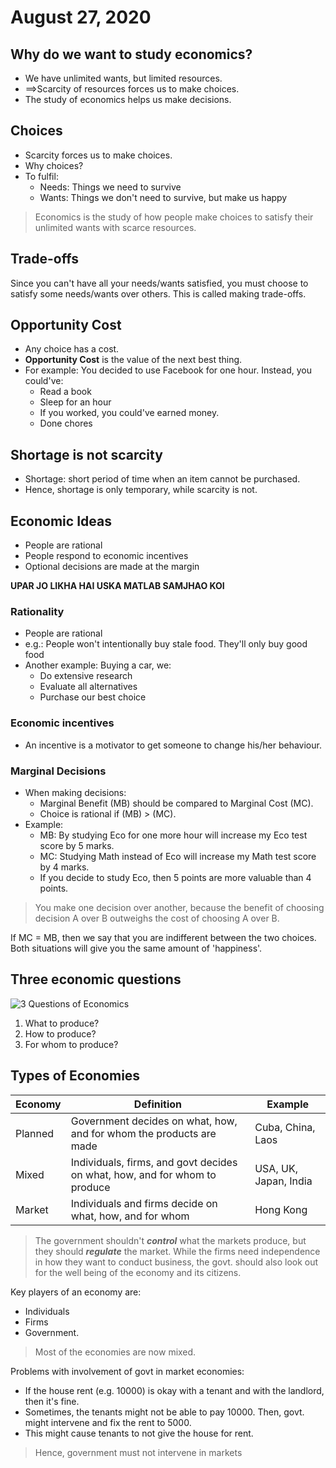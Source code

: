 # August 27, 2020

## Why do we want to study economics?
- We have unlimited wants, but limited resources. 
- ==>Scarcity of resources forces us to make choices.
- The study of economics helps us make decisions.

## Choices
- Scarcity forces us to make choices.
- Why choices?
- To fulfil:
	- Needs: Things we need to survive
	- Wants: Things we don't need to survive, but make us happy

> Economics is the study of how people make choices to satisfy their unlimited wants with scarce resources.

## Trade-offs
Since you can't have all your needs/wants satisfied, you must choose to satisfy some needs/wants over others. This is called making trade-offs.

## Opportunity Cost
- Any choice has a cost.
- **Opportunity Cost** is the value of the next best thing.
- For example: You decided to use Facebook for one hour. Instead, you could've:
	- Read a book
	- Sleep for an hour
	- If you worked, you could've earned money.
	- Done chores

## Shortage is not scarcity
- Shortage: short period of time when an item cannot be purchased.
- Hence, shortage is only temporary, while scarcity is not.

## Economic Ideas
- People are rational
- People respond to economic incentives
- Optional decisions are made at the margin

**UPAR JO LIKHA HAI USKA MATLAB SAMJHAO KOI**

### Rationality
- People are rational
- e.g.: People won't intentionally buy stale food. They'll only buy good food
- Another example: Buying a car, we:
	- Do extensive research
	- Evaluate all alternatives
	- Purchase our best choice

### Economic incentives
- An incentive is a motivator to get someone to change his/her behaviour.

### Marginal Decisions
- When making decisions:
	- Marginal Benefit (MB) should be compared to Marginal Cost (MC).
	- Choice is rational if (MB) > (MC).
- Example:
	- MB: By studying Eco for one more hour will increase my Eco test score by 5 marks.
	- MC: Studying Math instead of Eco will increase my Math test score by 4 marks.
	- If you decide to study Eco, then 5 points are more valuable than 4 points.

>You make one decision over another, because the benefit of choosing decision A over B outweighs the cost of choosing A over B.

If MC = MB, then we say that you are indifferent between the two choices. Both situations will give you the same amount of 'happiness'. 
## Three economic questions
![3 Questions of Economics](./3_questions.png)

1. What to produce?
2. How to produce?
3. For whom to produce?

## Types of Economies
| Economy | Definition | Example |
|--|--|--|
|  Planned | Government decides on what, how, and for whom the products are made  | Cuba, China, Laos|
|Mixed|Individuals, firms, and govt decides on what, how, and for whom to produce|USA, UK, Japan, India|
|Market|Individuals and firms decide on what, how, and for whom| Hong Kong |

>The government shouldn't ***control*** what the markets produce, but they should ***regulate*** the market. While the firms need independence in how they want to conduct business, the govt. should also look out for the well being of the economy and its citizens.

Key players of an economy are: 
- Individuals 
- Firms 
- Government.

> Most of the economies are now mixed.

Problems with involvement of govt in market economies:
- If the house rent (e.g. 10000) is okay with a tenant and with the landlord, then it's fine. 
- Sometimes, the tenants might not be able to pay 10000. Then, govt. might intervene and fix the rent to 5000.
- This might cause tenants to not give the house for rent.

> Hence, government must not intervene in markets

